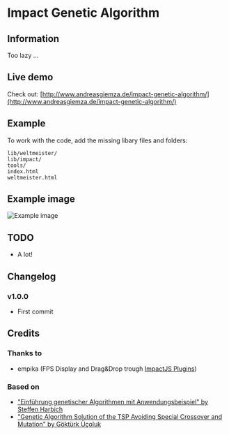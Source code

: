 # Impact Genetic Algorithm 

## Information
Too lazy ...


## Live demo
Check out: [http://www.andreasgiemza.de/impact-genetic-algorithm/](http://www.andreasgiemza.de/impact-genetic-algorithm/)


## Example
To work with the code, add the missing libary files and folders:
```
lib/weltmeister/
lib/impact/
tools/
index.html
weltmeister.html
```

## Example image
![Example image](https://raw.github.com/hurik/impact-genetic-algorithm/master/example-image.png)


## TODO
* A lot!


## Changelog
### v1.0.0
* First commit


## Credits
### Thanks to
* empika (FPS Display and Drag&Drop trough [ImpactJS Plugins](https://github.com/empika/ImpactJS-Plugins))

### Based on
* ["Einführung genetischer Algorithmen mit Anwendungsbeispiel" by Steffen Harbich](http://www-e.uni-magdeburg.de/harbich/genetische_algorithmen.php)
* ["Genetic Algorithm Solution of the TSP Avoiding Special Crossover and Mutation" by Göktürk Üçoluk](http://www.ceng.metu.edu.tr/~ucoluk/research/publications/tspnew.pdf)